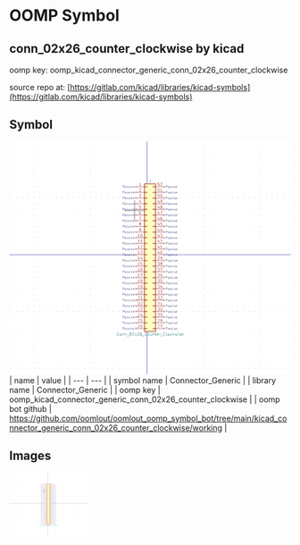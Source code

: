 # OOMP Symbol  
## conn_02x26_counter_clockwise  by kicad  
  
oomp key: oomp_kicad_connector_generic_conn_02x26_counter_clockwise  
  
source repo at: [https://gitlab.com/kicad/libraries/kicad-symbols](https://gitlab.com/kicad/libraries/kicad-symbols)  
## Symbol  
  
[![working.png](working_600.png)](working.png)  
| name | value | 
| --- | --- | 
| symbol name | Connector_Generic | 
| library name | Connector_Generic | 
| oomp key | oomp_kicad_connector_generic_conn_02x26_counter_clockwise | 
| oomp bot github | https://github.com/oomlout/oomlout_oomp_symbol_bot/tree/main/kicad_connector_generic_conn_02x26_counter_clockwise/working | 
## Images  
  
[![working.png](working_140.png)](working.png)  
